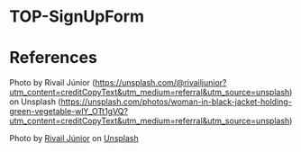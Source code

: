 # TOP-SignUpForm

# References
Photo by Rivail Júnior (https://unsplash.com/@rivailjunior?utm_content=creditCopyText&utm_medium=referral&utm_source=unsplash) on Unsplash (https://unsplash.com/photos/woman-in-black-jacket-holding-green-vegetable-wlY_OTt1gVQ?utm_content=creditCopyText&utm_medium=referral&utm_source=unsplash)

Photo by <a href="https://unsplash.com/@rivailjunior?utm_content=creditCopyText&utm_medium=referral&utm_source=unsplash">Rivail Júnior</a> on <a href="https://unsplash.com/photos/woman-in-black-jacket-holding-green-vegetable-wlY_OTt1gVQ?utm_content=creditCopyText&utm_medium=referral&utm_source=unsplash">Unsplash</a>
  